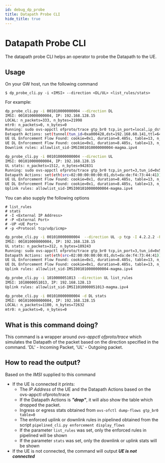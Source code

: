 ```yaml
---
id: debug_dp_probe
title: Datapath Probe CLI
hide_title: true
---
```


# Datapath Probe CLI

The datapath probe CLI helps an operator to probe the Datapath to the UE.

## Usage

On your GW host, run the following command

```$ dp_probe_cli.py -i <IMSI> --direction <DL/UL> <list_rules/stats>```

For example:

```sh
dp_probe_cli.py -i 001010000000004 --direction DL
IMSI: 001010000000004, IP: 192.168.128.15
LOCAL: n_packets=333, n_bytes=21998
mtr0: n_packets=0, n_bytes=0
Running: sudo ovs-appctl ofproto/trace gtp_br0 tcp,in_port=local,ip_dst=192.168.128.15,ip_src=8.8.8.8,tcp_src=80,tcp_dst=3372
Datapath Actions: set(tunnel(tun_id=0xa000428,dst=192.168.60.141,ttl=64,tp_dst=2152,flags(df|key))),pop_eth,set(skb_mark(0x11)),2
UE UL Enforcement Flow Found: cookie=0x1, duration=8.485s, table=13, n_packets=0, n_bytes=0, idle_age=8, priority=65533,ip,reg1=0x1,metadata=0x7594587a00d,nw_src=192.168.128.15 actions=note:61.6c.6c.6f.77.6c.69.73.74.5f.73.69.64.2d.49.4d.53.49.30.30.31.30.31.30.30.30.30.30.30.30.30.30.31.2d.6d.61.67.6d.61.2e.69.70.76.34.00.00,load:0x3->NXM_NX_PKT_MARK[],set_field:0x1->reg2,set_field:0x1->reg4,set_field:0->reg11,resubmit(,14),resubmit(,20)
UE DL Enforcement Flow Found: cookie=0x1, duration=8.485s, table=13, n_packets=4, n_bytes=296, idle_age=1, priority=65533,ip,reg1=0x10,metadata=0x7594587a00d,nw_dst=192.168.128.15 actions=note:61.6c.6c.6f.77.6c.69.73.74.5f.73.69.64.2d.49.4d.53.49.30.30.31.30.31.30.30.30.30.30.30.30.30.30.31.2d.6d.61.67.6d.61.2e.69.70.76.34.00.00,load:0x5->NXM_NX_PKT_MARK[],set_field:0x1->reg2,set_field:0x1->reg4,set_field:0->reg11,resubmit(,14),resubmit(,20)
Downlink rules: allowlist_sid-IMSI001010000000004-magma.ipv4
```

```sh
dp_probe_cli.py -i 001010000000004 --direction UL
IMSI: 001010000000004, IP: 192.168.128.15
UL stats: n_packets=1512, n_bytes=942831
Running: sudo ovs-appctl ofproto/trace gtp_br0 tcp,in_port=3,tun_id=0x5c6,ip_dst=8.8.8.8,ip_src=192.168.128.15,tcp_src=3372,tcp_dst=80
Datapath Actions: set(eth(src=02:00:00:00:00:01,dst=da:de:f4:73:44:41)),set(skb_mark(0xf)),1
UE UL Enforcement Flow Found: cookie=0x1, duration=8.485s, table=13, n_packets=0, n_bytes=0, idle_age=8, priority=65533,ip,reg1=0x1,metadata=0x7594587a00d,nw_src=192.168.128.15 actions=note:61.6c.6c.6f.77.6c.69.73.74.5f.73.69.64.2d.49.4d.53.49.30.30.31.30.31.30.30.30.30.30.30.30.30.30.31.2d.6d.61.67.6d.61.2e.69.70.76.34.00.00,load:0x3->NXM_NX_PKT_MARK[],set_field:0x1->reg2,set_field:0x1->reg4,set_field:0->reg11,resubmit(,14),resubmit(,20)
UE DL Enforcement Flow Found: cookie=0x1, duration=8.485s, table=13, n_packets=4, n_bytes=296, idle_age=1, priority=65533,ip,reg1=0x10,metadata=0x7594587a00d,nw_dst=192.168.128.15 actions=note:61.6c.6c.6f.77.6c.69.73.74.5f.73.69.64.2d.49.4d.53.49.30.30.31.30.31.30.30.30.30.30.30.30.30.30.31.2d.6d.61.67.6d.61.2e.69.70.76.34.00.00,load:0x5->NXM_NX_PKT_MARK[],set_field:0x1->reg2,set_field:0x1->reg4,set_field:0->reg11,resubmit(,14),resubmit(,20)
Uplink rules: allowlist_sid-IMSI001010000000004-magma.ipv4
```

You can also supply the following options

```string
# list_rules
# stats
# -I <External IP Address>
# -P <External Port>
# -UP <UE Port>
# -p <Protocol tcp/udp/icmp>
```

```sh
dp_probe_cli.py -i 001010000000004  --direction UL -p tcp -I 4.2.2.2 -P 8080 -UP 3172
IMSI: 001010000000004, IP: 192.168.128.15
UL stats: n_packets=312, n_bytes=189243
Running: sudo ovs-appctl ofproto/trace gtp_br0 tcp,in_port=3,tun_id=0x5e6,ip_dst=4.2.2.2,ip_src=192.168.128.15,tcp_src=3172,tcp_dst=8080
Datapath Actions: set(eth(src=02:00:00:00:00:01,dst=da:de:f4:73:44:41)),set(skb_mark(0xf)),1
UE UL Enforcement Flow Found: cookie=0x1, duration=8.485s, table=13, n_packets=0, n_bytes=0, idle_age=8, priority=65533,ip,reg1=0x1,metadata=0x7594587a00d,nw_src=192.168.128.15 actions=note:61.6c.6c.6f.77.6c.69.73.74.5f.73.69.64.2d.49.4d.53.49.30.30.31.30.31.30.30.30.30.30.30.30.30.30.31.2d.6d.61.67.6d.61.2e.69.70.76.34.00.00,load:0x3->NXM_NX_PKT_MARK[],set_field:0x1->reg2,set_field:0x1->reg4,set_field:0->reg11,resubmit(,14),resubmit(,20)
UE DL Enforcement Flow Found: cookie=0x1, duration=8.485s, table=13, n_packets=4, n_bytes=296, idle_age=1, priority=65533,ip,reg1=0x10,metadata=0x7594587a00d,nw_dst=192.168.128.15 actions=note:61.6c.6c.6f.77.6c.69.73.74.5f.73.69.64.2d.49.4d.53.49.30.30.31.30.31.30.30.30.30.30.30.30.30.30.31.2d.6d.61.67.6d.61.2e.69.70.76.34.00.00,load:0x5->NXM_NX_PKT_MARK[],set_field:0x1->reg2,set_field:0x1->reg4,set_field:0->reg11,resubmit(,14),resubmit(,20)
Uplink rules: allowlist_sid-IMSI001010000000004-magma.ipv4
```

```sh
dp_probe_cli.py -i 1010000051013 --direction UL list_rules
IMSI: 1010000051013, IP: 192.168.128.13
Uplink rules: allowlist_sid-IMSI1010000051013-magma.ipv4
```

```sh
dp_probe_cli.py -i 001010000000004 -d DL stats
IMSI: 001010000000004, IP: 192.168.128.15
LOCAL: n_packets=1100, n_bytes=72632
mtr0: n_packets=0, n_bytes=0
```

## What is this command doing?

This command is a wrapper around *ovs-appctl ofproto/trace* which simulates the Datapath of the packet based on the direction specified in the command. 'DL' - Incoming Packet, 'UL' - Outgoing packet.

## How to read the output?

Based on the *IMSI* supplied to this command

- If the UE is connected it prints:
    - The *IP Address* of the UE and the Datapath Actions based on the ovs-appctl ofproto/trace
    - If the Datapath Actions is ***"drop"***, it will also show the table which dropped the packet.
    - Ingress or egress stats obtained from ```ovs-ofctl dump-flows gtp_br0 table=0```
    - The enforced uplink or downlink rules in pipelined obtained from the script ```pipelined_cli.py enforcement display_flows```
    - If the parameter `list_rules` was set, only the enforced rules in pipelined will be shown
    - If the parameter `stats` was set, only the downlink or uplink stats will be shown
- If the UE is not connected, the command will output ***UE is not connected***
